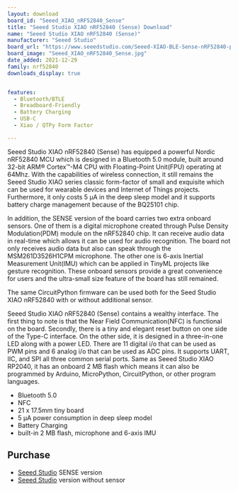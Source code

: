 ```yaml
---
layout: download
board_id: "Seeed_XIAO_nRF52840_Sense"
title: "Seeed Studio XIAO nRF52840 (Sense) Download"
name: "Seeed Studio XIAO nRF52840 (Sense)"
manufacturer: "Seeed Studio"
board_url: "https://www.seeedstudio.com/Seeed-XIAO-BLE-Sense-nRF52840-p-5253.html"
board_image: "Seeed_XIAO_nRF52840_Sense.jpg"
date_added: 2021-12-29
family: nrf52840
downloads_display: true


features:
  - Bluetooth/BTLE
  - Breadboard-Friendly
  - Battery Charging
  - USB-C
  - Xiao / QTPy Form Factor

---
```


Seeed Studio XIAO nRF52840 (Sense) has equipped a powerful Nordic nRF52840 MCU which is designed in a Bluetooth 5.0 module, built around 32-bit ARM® Cortex™-M4 CPU with Floating-Point Unit(FPU) operating at 64Mhz. With the capabilities of wireless connection, it still remains the Seeed Studio XIAO series classic form-factor of small and exquisite which can be used for wearable devices and Internet of Things projects. Furthermore, it only costs 5 μA in the deep sleep model and it supports battery charge management because of the BQ25101 chip.

In addition, the SENSE version of the board carries two extra onboard sensors. One of them is a digital microphone created through Pulse Density Modulation(PDM) module on the nRF52840 chip. It can receive audio data in real-time which allows it can be used for audio recognition. The board not only receives audio data but also can speak through the MSM261D3526H1CPM microphone. The other one is 6-axis Inertial Measurement Unit(IMU) which can be applied in TinyML projects like gesture recognition. These onboard sensors provide a great convenience for users and the ultra-small size feature of the board has still remained.

The same CircuitPython firmware can be used both for the Seed Studio XIAO nRF52840 with or without additional sensor.

Seeed Studio XIAO nRF52840 (Sense) contains a wealthy interface. The first thing to note is that the Near Field Communication(NFC) is functional on the board. Secondly, there is a tiny and elegant reset button on one side of the Type-C interface. On the other side, it is designed in a three-in-one LED along with a power LED. There are 11 digital i/o that can be used as PWM pins and 6 analog i/o that can be used as ADC pins. It supports UART, IIC, and SPI all three common serial ports. Same as Seeed Studio XIAO RP2040, it has an onboard 2 MB flash which means it can also be programmed by Arduino, MicroPython, CircuitPython, or other program languages.

* Bluetooth 5.0
* NFC
* 21 x 17.5mm tiny board
* 5 μA power consumption in deep sleep model
* Battery Charging
* built-in 2 MB flash, microphone and 6-axis IMU 

## Purchase
* [Seeed Studio](https://www.seeedstudio.com/Seeed-XIAO-BLE-Sense-nRF52840-p-5253.html) SENSE version 
* [Seeed Studio](https://www.seeedstudio.com/Seeed-XIAO-BLE-nRF52840-p-5201.html) version without sensor 
